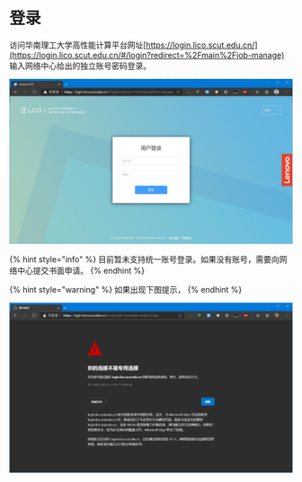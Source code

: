 # 登录

访问华南理工大学高性能计算平台网址[https://login.lico.scut.edu.cn/](https://login.lico.scut.edu.cn/#/login?redirect=%2Fmain%2Fjob-manage) 输入网络中心给出的独立账号密码登录。

![](../.gitbook/assets/qq-jie-tu-20201009095453.jpg)

{% hint style="info" %}
 目前暂未支持统一账号登录。如果没有账号，需要向网络中心提交书面申请。
{% endhint %}

{% hint style="warning" %}
如果出现下图提示，
{% endhint %}

![](../.gitbook/assets/qq-jie-tu-20201009144642.jpg)

